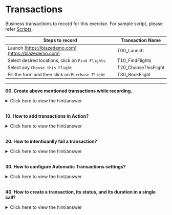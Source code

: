 # Transactions

Business transactions to record for this exercise. For sample script, please refer [Scripts](https://github.com/QAInsights/LoadRunner-Exercises/tree/master/20-Transactions/Scripts/Transactions).

|   **Steps to record**   | **Transaction Name**  |
|   ---------------   | ----------------  |
|   Launch [https://blazedemo.com](https://blazedemo.com)   |   T00_Launch  |
|   Select desired locations, click on `Find Flights`   |   T10_FindFlights |
|   Select any `Choose this Flight` |   T20_ChooseThisFlight    |
|   Fill the form and then click on `Purchase Flight` |   T30_BookFlight  |
 

---

**00. Create above mentioned transactions while recording.**

<details><summary>Click here to view the hint/answer</summary>
<br/>
<p>
In the Recording toolbar, click on `Insert Start Transaction` before the page navigation or clicks, once the page is loaded completed, click `Insert `End Transaction`.

![Record](/20-Transactions/assets/00.jpg)

</p>
</details><br/>

**10. How to add transactions in Action?**

<details><summary>Click here to view the hint/answer</summary>
<br/>
<p>
Select the steps in the desired action, right click > `Surround with Transaction`.

![Record](/20-Transactions/assets/10.jpg)

</p>
</details><br/>

**20. How to intentioanlly fail a transaction?**

<details><summary>Click here to view the hint/answer</summary>
<br/>
<p>
In `lr_end_transaction`, add `LR_FAIL` argument as shown below.

```
	lr_start_transaction("T00_Launch");

        web_url("blazedemo.com", 
            "URL=https://blazedemo.com/", 
            "Resource=0", 
            "RecContentType=text/html", 
            "Referer=", 
            "Snapshot=t1.inf", 
            "Mode=HTML", 
            EXTRARES, 
            "Url=/favicon.ico", ENDITEM, 
            LAST);

	lr_end_transaction("T00_Launch",LR_FAIL);
```
</p>
</details><br/>

**30. How to configure Automatic Transactions settings?**

<details><summary>Click here to view the hint/answer</summary>
<br/>
<p>
Go to Runtime Settings, General > Miscellaneous > Automatic Transactions as shown below.
</p>

![Automatic Transactions](/20-Transactions/assets/30.jpg)

</details><br/>

**40. How to create a transaction, its status, and its duration in a single call?**

<details><summary>Click here to view the hint/answer</summary>
<br/>
<p>
Use lr_set_transaction() function as shown below.

```
 lr_set_transaction("T00_Blazedemo", 5, LR_PASS);
		
    web_url("blazedemo.com", 
		"URL=https://blazedemo.com/", 
		"Resource=0", 
		"RecContentType=text/html", 
		"Referer=", 
		"Snapshot=t1.inf", 
		"Mode=HTML", 
		EXTRARES, 
		"Url=/favicon.ico", ENDITEM, 
		LAST);

  lr_set_transaction("T00_Example", 1, LR_PASS);
  
	web_url("blazedemo.com", 
		"URL=https://example.com/", 
		"Resource=0", 
		"RecContentType=text/html", 
		"Referer=", 
		"Snapshot=t1.inf", 
		"Mode=HTML", 
		EXTRARES, 
		"Url=/favicon.ico", ENDITEM, 
		LAST);

```
</p>



</details><br/>